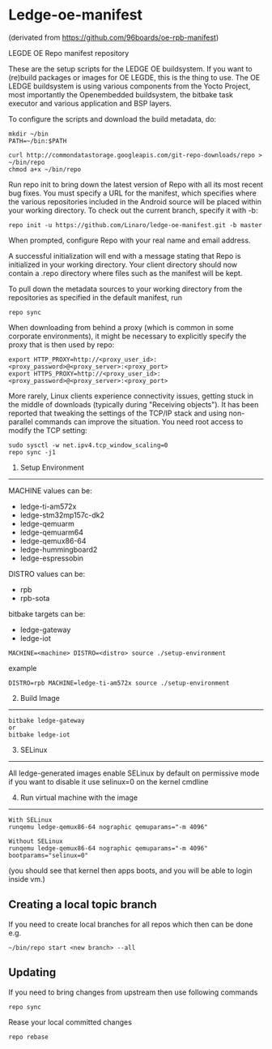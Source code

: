 Ledge-oe-manifest
=================
(derivated from https://github.com/96boards/oe-rpb-manifest)

LEGDE OE Repo manifest repository

These are the setup scripts for the LEDGE OE buildsystem. If you want to (re)build packages or images for OE LEGDE, this is the thing to use.
The OE LEDGE buildsystem is using various components from the Yocto Project, most importantly the Openembedded buildsystem, the bitbake task executor and various application and BSP layers.

To configure the scripts and download the build metadata, do:
```
mkdir ~/bin
PATH=~/bin:$PATH

curl http://commondatastorage.googleapis.com/git-repo-downloads/repo > ~/bin/repo
chmod a+x ~/bin/repo
```
Run repo init to bring down the latest version of Repo with all its most recent bug fixes. You must specify a URL for the manifest, which specifies where the various repositories included in the Android source will be placed within your working directory. To check out the current branch, specify it with -b:
```
repo init -u https://github.com/Linaro/ledge-oe-manifest.git -b master
```
When prompted, configure Repo with your real name and email address.

A successful initialization will end with a message stating that Repo is initialized in your working directory. Your client directory should now contain a .repo directory where files such as the manifest will be kept.

To pull down the metadata sources to your working directory from the repositories as specified in the default manifest, run
```
repo sync
```
When downloading from behind a proxy (which is common in some corporate environments), it might be necessary to explicitly specify the proxy that is then used by repo:
```
export HTTP_PROXY=http://<proxy_user_id>:<proxy_password>@<proxy_server>:<proxy_port>
export HTTPS_PROXY=http://<proxy_user_id>:<proxy_password>@<proxy_server>:<proxy_port>
```
More rarely, Linux clients experience connectivity issues, getting stuck in the middle of downloads (typically during "Receiving objects"). It has been reported that tweaking the settings of the TCP/IP stack and using non-parallel commands can improve the situation. You need root access to modify the TCP setting:
```
sudo sysctl -w net.ipv4.tcp_window_scaling=0
repo sync -j1
```
1. Setup Environment
-----------------

MACHINE values can be:
* ledge-ti-am572x
* ledge-stm32mp157c-dk2
* ledge-qemuarm
* ledge-qemuarm64
* ledge-qemux86-64
* ledge-hummingboard2
* ledge-espressobin

DISTRO values can be:
* rpb
* rpb-sota

bitbake targets can be:
* ledge-gateway
* ledge-iot

```
MACHINE=<machine> DISTRO=<distro> source ./setup-environment
```
example 
```
DISTRO=rpb MACHINE=ledge-ti-am572x source ./setup-environment
```

2. Build Image
-----------------
```
bitbake ledge-gateway
or
bitbake ledge-iot
```
3. SELinux
----------
All ledge-generated images enable SELinux by default on permissive mode
if you want to disable it use selinux=0 on the kernel cmdline

4. Run virtual machine with the image
-------------------------------------
```
With SELinux
runqemu ledge-qemux86-64 nographic qemuparams="-m 4096"

Without SELinux
runqemu ledge-qemux86-64 nographic qemuparams="-m 4096" bootparams="selinux=0"
```

(you should see that kernel then apps boots, and you will be able to login inside vm.)


Creating a local topic branch
-----------------------------

If you need to create local branches for all repos which then can be done e.g.
```
~/bin/repo start <new branch> --all
```

Updating
--------------------

If you need to bring changes from upstream then use following commands
```
repo sync
```
Rease your local committed changes
```
repo rebase
```
